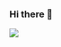 ### Hi there 👋

<img src="https://capsule-render.vercel.app/api?type=soft&color=auto&height=300&section=header&text=capsule%20render&fontSize=90" />


